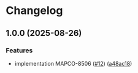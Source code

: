 # Changelog

## 1.0.0 (2025-08-26)


### Features

* implementation MAPCO-8506 ([#12](https://github.com/MapColonies/infra-sanity-service/issues/12)) ([a48ac18](https://github.com/MapColonies/infra-sanity-service/commit/a48ac183ad5d487d2fe34b8ca69d7895a93c073f))
